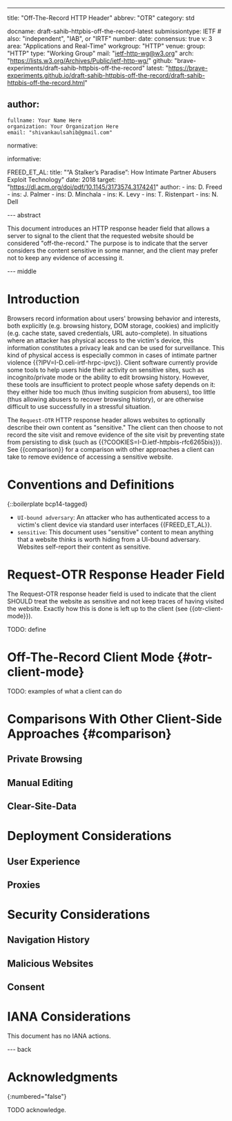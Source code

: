 ---
title: "Off-The-Record HTTP Header"
abbrev: "OTR"
category: std

docname: draft-sahib-httpbis-off-the-record-latest
submissiontype: IETF  # also: "independent", "IAB", or "IRTF"
number:
date:
consensus: true
v: 3
area: "Applications and Real-Time"
workgroup: "HTTP"
venue:
  group: "HTTP"
  type: "Working Group"
  mail: "ietf-http-wg@w3.org"
  arch: "https://lists.w3.org/Archives/Public/ietf-http-wg/"
  github: "brave-experiments/draft-sahib-httpbis-off-the-record"
  latest: "https://brave-experiments.github.io/draft-sahib-httpbis-off-the-record/draft-sahib-httpbis-off-the-record.html"

author:
 -
    fullname: Your Name Here
    organization: Your Organization Here
    email: "shivankaulsahib@gmail.com"

normative:

informative:

  FREED_ET_AL:
    title: "“A Stalker’s Paradise”: How Intimate Partner Abusers Exploit Technology"
    date: 2018
    target: "https://dl.acm.org/doi/pdf/10.1145/3173574.3174241"
    author:
      - ins: D. Freed
      - ins: J. Palmer
      - ins: D. Minchala
      - ins: K. Levy
      - ins: T. Ristenpart
      - ins: N. Dell

--- abstract

This document introduces an HTTP response header field that allows a server to signal to the client that the requested website should be considered "off-the-record." The purpose is to indicate that the server considers the content sensitive in some manner, and the client may prefer not to keep any evidence of accessing it.


--- middle

# Introduction

Browsers record information about users' browsing behavior and interests, both explicitly (e.g. browsing history, DOM storage, cookies) and implicitly (e.g. cache state, saved credentials, URL auto-complete). In situations where an attacker has physical access to the victim's device, this information constitutes a privacy leak and can be used for surveillance. This kind of physical access is especially common in cases of intimate partner violence {{?IPV=I-D.celi-irtf-hrpc-ipvc}}. Client software currently provide some tools to help users hide their activity on sensitive sites, such as incognito/private mode or the ability to edit browsing history. However, these tools are insufficient to protect people whose safety depends on it: they either hide too much (thus inviting suspicion from abusers), too little (thus allowing abusers to recover browsing history), or are otherwise difficult to use successfully in a stressful situation.

The `Request-OTR` HTTP response header allows websites to optionally describe their own content as "sensitive." The client can then choose to not record the site visit and remove evidence of the site visit by preventing state from persisting to disk (such as {{?COOKIES=I-D.ietf-httpbis-rfc6265bis}}). See {{comparison}} for a comparison with other approaches a client can take to remove evidence of accessing a sensitive website.


# Conventions and Definitions

{::boilerplate bcp14-tagged}

* `UI-bound adversary`: An attacker who has authenticated access to a victim's client device via standard user interfaces {{FREED_ET_AL}}.
* `sensitive`: This document uses "sensitive" content to mean anything that a website thinks is worth hiding from a UI-bound adversary. Websites self-report their content as sensitive.

# Request-OTR Response Header Field

The Request-OTR response header field is used to indicate that the client SHOULD treat the website as sensitive and not keep traces of having visited the website. Exactly how this is done is left up to the client (see {{otr-client-mode}}).

TODO: define



# Off-The-Record Client Mode {#otr-client-mode}

TODO: examples of what a client can do

# Comparisons With Other Client-Side Approaches {#comparison}

## Private Browsing

## Manual Editing

## Clear-Site-Data

# Deployment Considerations

## User Experience

## Proxies

# Security Considerations

## Navigation History

## Malicious Websites

## Consent





# IANA Considerations

This document has no IANA actions.


--- back

# Acknowledgments
{:numbered="false"}

TODO acknowledge.
